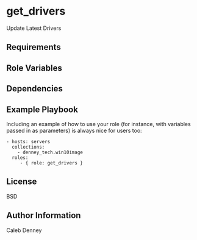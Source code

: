 get_drivers
=========

Update Latest Drivers

Requirements
------------

Role Variables
--------------

Dependencies
------------

Example Playbook
----------------

Including an example of how to use your role (for instance, with variables passed in as parameters) is always nice for users too:

    - hosts: servers
      collections:
        - denney_tech.win10image
      roles:
         - { role: get_drivers }

License
-------

BSD

Author Information
------------------

Caleb Denney
